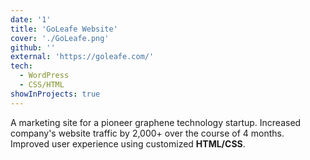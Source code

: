 ```yaml
---
date: '1'
title: 'GoLeafe Website'
cover: './GoLeafe.png'
github: ''
external: 'https://goleafe.com/'
tech:
  - WordPress
  - CSS/HTML
showInProjects: true
---
```


A marketing site for a pioneer graphene technology startup. Increased company's website traffic by 2,000+ over the course of 4 months. Improved user experience using customized <b>HTML/CSS</b>.
